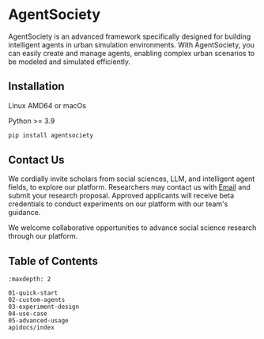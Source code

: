 # AgentSociety

AgentSociety is an advanced framework specifically designed for building intelligent agents in urban simulation environments. With AgentSociety, you can easily create and manage agents, enabling complex urban scenarios to be modeled and simulated efficiently.

## Installation
Linux AMD64 or macOs

Python >= 3.9

```bash
pip install agentsociety
```

## Contact Us

We cordially invite scholars from social sciences, LLM, and intelligent agent fields, to explore our platform. 
Researchers may contact us with [Email](mailto:agentsociety.fiblab2025@gmail.com) and submit your research proposal. Approved applicants will receive beta credentials to conduct experiments on our platform with our team's guidance. 
 
We welcome collaborative opportunities to advance social science research through our platform.

## Table of Contents

```{toctree}
:maxdepth: 2

01-quick-start
02-custom-agents
03-experiment-design
04-use-case
05-advanced-usage
apidocs/index
```
